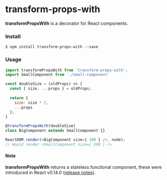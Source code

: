 # transform-props-with

**transformPropsWith** is a decorator for React components.

### Install

```shell
$ npm install transform-props-with --save
```

### Usage

```js
import transformPropsWith from 'transform-props-with';
import SmallComponent from './small-component'

const doubleSize = (oldProps) => {
  const { size, ...props } = oldProps;
  
  return {
    size: size * 2,
    ...props
  };
}

@transformPropsWith(doubleSize)
class BigComponent extends SmallComponent {}

ReactDOM.render(<BigComponent size={ 100 } />, node);
// Would render <SmallComponent size={ 200 } />
```

#### Note

**transformPropsWith** returns a stateless functional component, these were introduced in
React v0.14.0 ([release notes](https://facebook.github.io/react/blog/2015/10/07/react-v0.14.html)).
